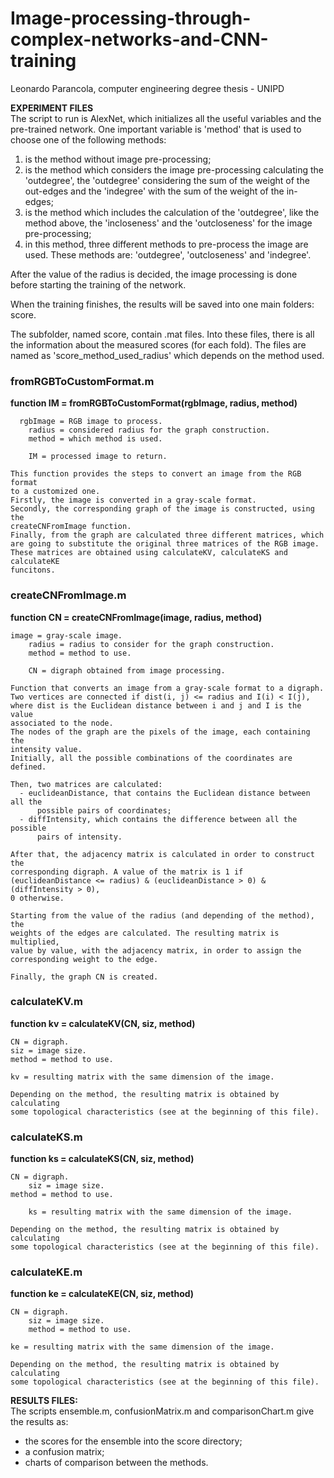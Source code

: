 # Image-processing-through-complex-networks-and-CNN-training
Leonardo Parancola, computer engineering degree thesis - UNIPD

<b>EXPERIMENT FILES</b><br>
The script to run is AlexNet, which initializes all the useful variables and the pre-trained network.
One important variable is 'method' that is used to choose one of the following methods:
<ol>
  <li>is the method without image pre-processing;</li>
  <li>is the method which considers the image pre-processing calculating the 'outdegree', the 'outdegree' considering the sum of the weight of the out-edges and the 'indegree' with the sum of the weight of the in-edges;</li>
  <li>is the method which includes the calculation of the 'outdegree', like the method above, the 'incloseness' and the 'outcloseness' for the image pre-processing;</li>
  <li>in this method, three different methods to pre-process the image are used. These methods are: 'outdegree', 'outcloseness' and 'indegree'.</li>
</ol> 
 
After the value of the radius is decided, the image processing is done before starting the training of the network.

When the training finishes, the results will be saved into one main folders: score.

The subfolder, named score, contain .mat files. Into these files, there is all the information about the measured scores (for each fold).
The files are named as 'score_method_used_radius' which depends on the method used.

<h3>fromRGBToCustomFormat.m</h3> 
<b>function IM = fromRGBToCustomFormat(rgbImage, radius, method)</b>

      rgbImage = RGB image to process.
    	radius = considered radius for the graph construction.
    	method = which method is used.
    
    	IM = processed image to return.

	This function provides the steps to convert an image from the RGB format
	to a customized one.
	Firstly, the image is converted in a gray-scale format.
	Secondly, the corresponding graph of the image is constructed, using the 
	createCNFromImage function.
	Finally, from the graph are calculated three different matrices, which
	are going to substitute the original three matrices of the RGB image.
	These matrices are obtained using calculateKV, calculateKS and calculateKE
	funcitons.


<h3>createCNFromImage.m</h3> 
	<b>function CN = createCNFromImage(image, radius, method)</b>

	image = gray-scale image.
    	radius = radius to consider for the graph construction.
    	method = method to use.
    
    	CN = digraph obtained from image processing.

	Function that converts an image from a gray-scale format to a digraph.
	Two vertices are connected if dist(i, j) <= radius and I(i) < I(j),
	where dist is the Euclidean distance between i and j and I is the value 
	associated to the node.
	The nodes of the graph are the pixels of the image, each containing the
	intensity value.
	Initially, all the possible combinations of the coordinates are defined.

	Then, two matrices are calculated: 
	  - euclideanDistance, that contains the Euclidean distance between all the 
		  possible pairs of coordinates;
	  - diffIntensity, which contains the difference between all the possible 
		  pairs of intensity.

	After that, the adjacency matrix is calculated in order to construct the
	corresponding digraph. A value of the matrix is 1 if 
	(euclideanDistance <= radius) & (euclideanDistance > 0) & (diffIntensity > 0),
	0 otherwise.

	Starting from the value of the radius (and depending of the method), the
	weights of the edges are calculated. The resulting matrix is multiplied,
	value by value, with the adjacency matrix, in order to assign the
	corresponding weight to the edge.

	Finally, the graph CN is created.


<h3>calculateKV.m</h3>
	<b>function kv = calculateKV(CN, siz, method)</b> 

	CN = digraph.
  	siz = image size.
  	method = method to use.
    
  	kv = resulting matrix with the same dimension of the image.

	Depending on the method, the resulting matrix is obtained by calculating 
	some topological characteristics (see at the beginning of this file).


<h3>calculateKS.m</h3>
	<b> function ks = calculateKS(CN, siz, method)</b> 

	CN = digraph.
    	siz = image size.
   	method = method to use.
    
    	ks = resulting matrix with the same dimension of the image.

	Depending on the method, the resulting matrix is obtained by calculating 
	some topological characteristics (see at the beginning of this file).


<h3>calculateKE.m</h3>
	<b> function ke = calculateKE(CN, siz, method)</b> 

	CN = digraph.
    	siz = image size.
    	method = method to use.
    
   	ke = resulting matrix with the same dimension of the image.

	Depending on the method, the resulting matrix is obtained by calculating 
	some topological characteristics (see at the beginning of this file).


<b>RESULTS FILES:</b><br>
The scripts ensemble.m, confusionMatrix.m and comparisonChart.m give the results as:
<ul>
  <li>the scores for the ensemble into the score directory;</li>
  <li>a confusion matrix;</li>
  <li>charts of comparison between the methods.</li>
</ul>  
